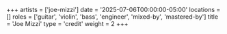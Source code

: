 +++
artists = ['joe-mizzi']
date = '2025-07-06T00:00:00-05:00'
locations = []
roles = ['guitar', 'violin', 'bass', 'engineer', 'mixed-by', 'mastered-by']
title = 'Joe Mizzi'
type = 'credit'
weight = 2
+++
